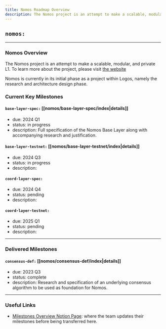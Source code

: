 ```yaml
---
title: Nomos Roadmap Overview
description: The Nomos project is an attempt to make a scalable, modular, and private L1. To learn more about the project, please visit https://nomos.tech. Nomos is currently in its initial phase as a project within Logos, namely the research and architecture design phase.
---
```

## `nomos:`
---

### Nomos Overview
The Nomos project is an attempt to make a scalable, modular, and private L1. To learn more about the project, please visit [the website](https://nomos.tech)

Nomos is currently in its initial phase as a project within Logos, namely the research and architecture design phase. 

### Current Key Milestones

#### `base-layer-spec:` [[nomos/base-layer-spec/index|details]]
- due: 2024 Q1
- status: in progress
- description: Full specification of the Nomos Base Layer along with accompanying research and justification.

#### `base-layer-testnet:` [[nomos/base-layer-testnet/index|details]]
- due: 2024 Q3
- status: in progress
- description:

#### `coord-layer-spec:`
- due: 2024 Q4
- status: pending
- description:

#### `coord-layer-testnet:`
- due: 2025 Q1
- status: pending
- description: 

---
### Delivered Milestones
#### `consensus-def:` [[nomos/consensus-def/index|details]]
- due: 2023 Q3
- status: complete
- description: Research and specification of an underlying consensus algorithm to be used as foundation for Nomos. 

---
### Useful Links
- [Milestones Overview Notion Page](https://www.notion.so/ec57b205d4b443aeb43ee74ecc91c701?v=e782d519939f449c974e53fa3ab6978c): where the team updates their milestones before being transferred here. 